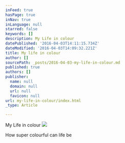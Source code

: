 ```yaml
---
inFeed: true
hasPage: true
inNav: true
inLanguage: null
starred: false
keywords: []
description: My Life in colour
datePublished: '2016-04-03T14:11:15.734Z'
dateModified: '2016-04-03T14:09:32.221Z'
title: My life in colour
author: []
sourcePath: _posts/2016-04-03-my-life-in-colour.md
published: true
authors: []
publisher:
  name: null
  domain: null
  url: null
  favicon: null
url: my-life-in-colour/index.html
_type: Article

---
```

My Life in colour
![](https://the-grid-user-content.s3-us-west-2.amazonaws.com/3ea103df-65b5-4dc1-b3c7-e1bd343626b3.jpg)

How super colourful can life be
